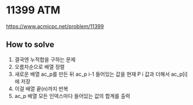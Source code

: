 <h1>11399 ATM</h1>
 
https://www.acmicpc.net/problem/11399

<h2>How to solve</h2>
<ol>
<li>결국엔 누적합을 구하는 문제</li>
<li>오름차순으로 배열 정렬</li>
<li>새로운 배열 ac_p를 만든 뒤 ac_p i-1 들어있는 값을 현재 P i 값과 더해서 ac_p[i]에 저장</li>
<li>이걸 배열 끝(n)까지 반복</li>
<li>ac_p 배열 모든 인덱스마다 들어있는 값의 합계를 출력</li>
</ol>